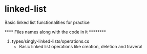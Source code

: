 # linked-list
Basic linked list functionalities for practice

**** Files names along with the code in it ********
1. types/singly-linked-lists/operations.cs
    - Basic linked list operations like creation, deletion and traveral